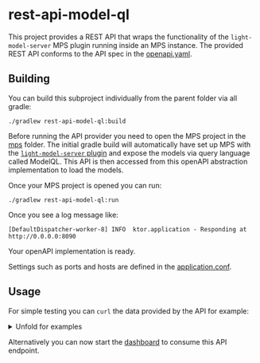 # rest-api-model-ql

This project provides a REST API that wraps the functionality of the `light-model-server` MPS plugin running inside an MPS instance.
The provided REST API conforms to the API spec in the [openapi.yaml](../actual-rest-api/openapi.yaml).

## Building

You can build this subproject individually from the parent folder via all gradle:
```
./gradlew rest-api-model-ql:build
```

Before running the API provider you need to open the MPS project in the [mps](../mps) folder. 
The initial gradle build will automatically have set up MPS with the [`light-model-server` plugin](https://github.com/modelix/modelix/tree/mps/2020.3/mps) and expose the models via query language called ModelQL.
This API is then accessed from this openAPI abstraction implementation to load the models.

Once your MPS project is opened you can run:

```
./gradlew rest-api-model-ql:run
```

Once you see a log message like:
```
[DefaultDispatcher-worker-8] INFO  ktor.application - Responding at http://0.0.0.0:8090
```

Your openAPI implementation is ready.



Settings such as ports and hosts are defined in the [application.conf](src/main/resources/application.conf).


## Usage

For simple testing you can `curl` the data provided by the API for example:
<details>
<summary>
Unfold for examples
</summary>

```console
$ curl -s -X GET "http://localhost:8090/rooms" -H  "accept: application/json" | jq
{
  "rooms": [
    {
      "roomRef": "mps-node%3Ar%3Ace161c54-ea76-40a6-a31d-9d7cd01febe2%28University.Schedule.sandbox%29%2F4128798754188058347",
      "name": "somehjtinghekjrekjrhe",
      "maxPlaces": 32232121,
      "hasRemoteEquipment": false
    },
    {
      "roomRef": "mps-node%3Ar%3Ace161c54-ea76-40a6-a31d-9d7cd01febe2%28University.Schedule.sandbox%29%2F4128798754188058349",
      "name": "Schrödinger",
      "maxPlaces": 420,
      "hasRemoteEquipment": true
    }
  ]
}


$ curl -s -X GET "http://localhost:8090/rooms/mps-node%253Ar%253Ace161c54-ea76-40a6-a31d-9d7cd01febe2%2528University.Schedule.sandbox%2529%252F4128798754188058349" -H  "accept: application/json" | jq
{
   "roomRef": "mps-node%3Ar%3Ace161c54-ea76-40a6-a31d-9d7cd01febe2%28University.Schedule.sandbox%29%2F4128798754188058349",
   "name": "Schrödinger",
   "maxPlaces": 420,
   "hasRemoteEquipment": true
}

$ curl -s -X GET "http://localhost:8090/rooms/mps-node%3Ar%3Ace161c54-ea76-40a6-a31d-9d7cd01febe2%28University.Schedule.sandbox%29%2F4128798754188058347" -H  "accept: application/json" | jq
{
  "roomRef": "mps-node%3Ar%3Ace161c54-ea76-40a6-a31d-9d7cd01febe2%28University.Schedule.sandbox%29%2F4128798754188058347",
  "name": "somehjtinghekjrekjrhe",
  "maxPlaces": 32232121,
  "hasRemoteEquipment": false
}


$ curl -s -X GET "http://localhost:8090/rooms/trash" -H  "accept: application/json" | jq
"Can not load Room: null

$ curl -s -X GET "http://localhost:8090/lectures" -H  "accept: application/json" | jq
curl -s -X GET "http://localhost:8090/lectures" -H  "accept: application/json" | jq
{
  "lectures": [
    {
      "lectureRef": "mps-node%3Ar%3Ace161c54-ea76-40a6-a31d-9d7cd01febe2%28University.Schedule.sandbox%29%2F4128798754188058353",
      "name": "Physics 101",
      "description": "You learn about stuff",
      "maxParticipants": 42,
      "room": "mps-node%3Ar%3Ace161c54-ea76-40a6-a31d-9d7cd01febe2%28University.Schedule.sandbox%29%2F4128798754188058347"
    },
    {
      "lectureRef": "mps-node%3Ar%3Ace161c54-ea76-40a6-a31d-9d7cd01febe2%28University.Schedule.sandbox%29%2F1305729863392535677",
      "name": "Physics 102",
      "description": "You learn about stuff",
      "maxParticipants": 42,
      "room": "mps-node%3Ar%3Ace161c54-ea76-40a6-a31d-9d7cd01febe2%28University.Schedule.sandbox%29%2F4128798754188058349"
    },
    {
      "lectureRef": "mps-node%3Ar%3Ace161c54-ea76-40a6-a31d-9d7cd01febe2%28University.Schedule.sandbox%29%2F4128798754188060854",
      "name": "New Students Welcome",
      "description": "Hello everyone",
      "maxParticipants": 69,
      "room": "mps-node%3Ar%3Ace161c54-ea76-40a6-a31d-9d7cd01febe2%28University.Schedule.sandbox%29%2F4128798754188058349"
    }
  ]
}

$ curl -s -X GET "http://localhost:8090/lectures/mps-node%3Ar%3Ace161c54-ea76-40a6-a31d-9d7cd01febe2%28University.Schedule.sandbox%29%2F4128798754188058353" -H  "accept: application/json" | jq
{
  "lectureRef": "mps-node%3Ar%3Ace161c54-ea76-40a6-a31d-9d7cd01febe2%28University.Schedule.sandbox%29%2F4128798754188058353",
  "name": "Physics 101",
  "description": "You learn about stuff",
  "maxParticipants": 42,
  "room": "mps-node%3Ar%3Ace161c54-ea76-40a6-a31d-9d7cd01febe2%28University.Schedule.sandbox%29%2F4128798754188058347"
}

$ curl -s -X GET "http://localhost:8090/lectures/trash" -H  "accept: application/json" | jq
"Can not load Lecture: null"

```
</details>


Alternatively you can now start the [dashboard](../spa-dashboard-angular) to consume this API endpoint.